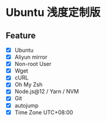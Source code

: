 # Ubuntu 浅度定制版

## Feature

- [x] Ubuntu
- [x] Aliyun mirror
- [x] Non-root User
- [x] Wget
- [x] cURL
- [x] Oh My Zsh
- [x] Node.js@12 / Yarn / NVM
- [x] Git
- [x] autojump
- [x] Time Zone UTC+08:00
